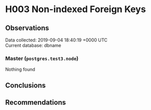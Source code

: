 # H003 Non-indexed Foreign Keys #

## Observations ##
Data collected: 2019-09-04 18:40:19 +0000 UTC  
Current database: dbname  


### Master (`postgres.test3.node`) ###



Nothing found



## Conclusions ##


## Recommendations ##

